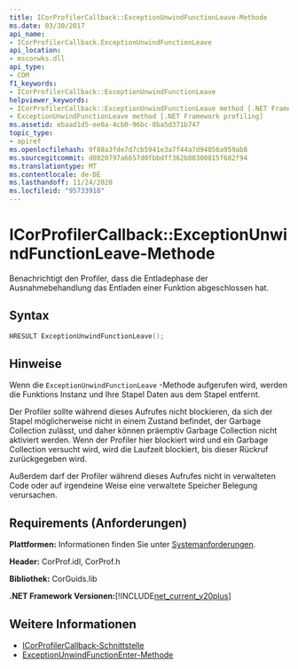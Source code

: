 ```yaml
---
title: ICorProfilerCallback::ExceptionUnwindFunctionLeave-Methode
ms.date: 03/30/2017
api_name:
- ICorProfilerCallback.ExceptionUnwindFunctionLeave
api_location:
- mscorwks.dll
api_type:
- COM
f1_keywords:
- ICorProfilerCallback::ExceptionUnwindFunctionLeave
helpviewer_keywords:
- ICorProfilerCallback::ExceptionUnwindFunctionLeave method [.NET Framework profiling]
- ExceptionUnwindFunctionLeave method [.NET Framework profiling]
ms.assetid: ebaad1d5-ee0a-4cb0-96bc-8ba5d371b747
topic_type:
- apiref
ms.openlocfilehash: 9f88a3fde7d7cb5941e3a7f44a7d94056a959ab8
ms.sourcegitcommit: d8020797a6657d0fbbdff362b80300815f682f94
ms.translationtype: MT
ms.contentlocale: de-DE
ms.lasthandoff: 11/24/2020
ms.locfileid: "95733918"
---
```

# <a name="icorprofilercallbackexceptionunwindfunctionleave-method"></a>ICorProfilerCallback::ExceptionUnwindFunctionLeave-Methode

Benachrichtigt den Profiler, dass die Entladephase der Ausnahmebehandlung das Entladen einer Funktion abgeschlossen hat.  
  
## <a name="syntax"></a>Syntax  
  
```cpp  
HRESULT ExceptionUnwindFunctionLeave();  
```  
  
## <a name="remarks"></a>Hinweise  

 Wenn die `ExceptionUnwindFunctionLeave` -Methode aufgerufen wird, werden die Funktions Instanz und Ihre Stapel Daten aus dem Stapel entfernt.  
  
 Der Profiler sollte während dieses Aufrufes nicht blockieren, da sich der Stapel möglicherweise nicht in einem Zustand befindet, der Garbage Collection zulässt, und daher können präemptiv Garbage Collection nicht aktiviert werden. Wenn der Profiler hier blockiert wird und ein Garbage Collection versucht wird, wird die Laufzeit blockiert, bis dieser Rückruf zurückgegeben wird.  
  
 Außerdem darf der Profiler während dieses Aufrufes nicht in verwalteten Code oder auf irgendeine Weise eine verwaltete Speicher Belegung verursachen.  
  
## <a name="requirements"></a>Requirements (Anforderungen)  

 **Plattformen:** Informationen finden Sie unter [Systemanforderungen](../../get-started/system-requirements.md).  
  
 **Header:** CorProf.idl, CorProf.h  
  
 **Bibliothek:** CorGuids.lib  
  
 **.NET Framework Versionen:**[!INCLUDE[net_current_v20plus](../../../../includes/net-current-v20plus-md.md)]  
  
## <a name="see-also"></a>Weitere Informationen

- [ICorProfilerCallback-Schnittstelle](icorprofilercallback-interface.md)
- [ExceptionUnwindFunctionEnter-Methode](icorprofilercallback-exceptionunwindfunctionenter-method.md)
